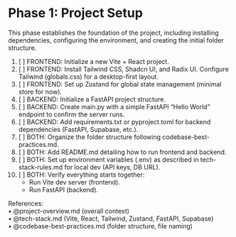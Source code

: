 # Phase 1: Project Setup

This phase establishes the foundation of the project, including installing dependencies, configuring the environment, and creating the initial folder structure.

1. [ ] FRONTEND: Initialize a new Vite + React project.  
2. [ ] FRONTEND: Install Tailwind CSS, Shadcn UI, and Radix UI. Configure Tailwind (globals.css) for a desktop-first layout.  
3. [ ] FRONTEND: Set up Zustand for global state management (minimal store for now).  
4. [ ] BACKEND: Initialize a FastAPI project structure.  
5. [ ] BACKEND: Create main.py with a simple FastAPI “Hello World” endpoint to confirm the server runs.  
6. [ ] BACKEND: Add requirements.txt or pyproject.toml for backend dependencies (FastAPI, Supabase, etc.).  
7. [ ] BOTH: Organize the folder structure following codebase-best-practices.md.  
8. [ ] BOTH: Add README.md detailing how to run frontend and backend.  
9. [ ] BOTH: Set up environment variables (.env) as described in tech-stack-rules.md for local dev (API keys, DB URL).  
10. [ ] BOTH: Verify everything starts together:  
    - Run Vite dev server (frontend).  
    - Run FastAPI (backend).  

References:  
• @project-overview.md (overall context)  
• @tech-stack.md (Vite, React, Tailwind, Zustand, FastAPI, Supabase)  
• @codebase-best-practices.md (folder structure, file naming)
